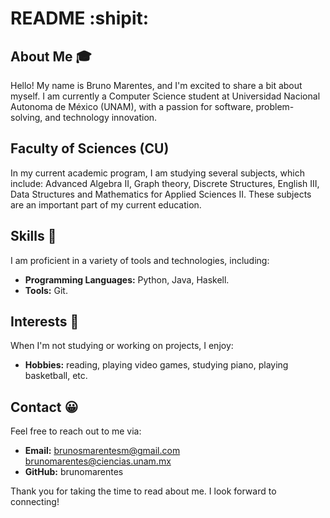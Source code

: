 # README  :shipit: 

## About Me  :mortar_board:

Hello! My name is Bruno Marentes, and I'm excited to share a bit about myself. I am currently a Computer Science student at Universidad Nacional Autonoma de México (UNAM), with a passion for software, problem-solving, and technology innovation.

## Faculty of Sciences (CU)

In my current academic program, I am studying several subjects, which include: Advanced Algebra II, Graph theory, Discrete Structures, English III, Data Structures and Mathematics for Applied Sciences II. These subjects are an important part of my current education.

## Skills  :rice_scene:

I am proficient in a variety of tools and technologies, including:

- **Programming Languages:** Python, Java, Haskell.
- **Tools:** Git.

## Interests :basketball:

When I'm not studying or working on projects, I enjoy:

- **Hobbies:** reading, playing video games, studying piano, playing basketball, etc.

## Contact :grinning:

Feel free to reach out to me via:

- **Email:** brunosmarentesm@gmail.com  brunomarentes@ciencias.unam.mx
- **GitHub:** brunomarentes

Thank you for taking the time to read about me. I look forward to connecting!
